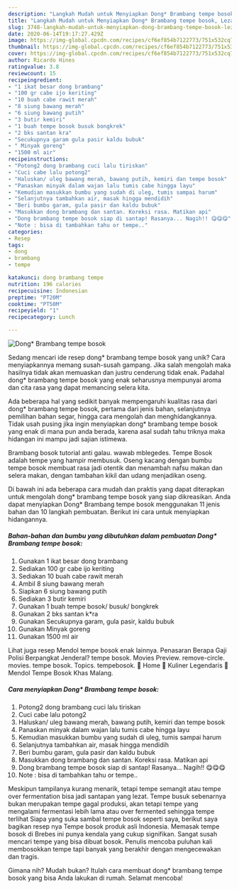 ```yaml
---
description: "Langkah Mudah untuk Menyiapkan Dong* Brambang tempe bosok, Lezat Sekali"
title: "Langkah Mudah untuk Menyiapkan Dong* Brambang tempe bosok, Lezat Sekali"
slug: 3748-langkah-mudah-untuk-menyiapkan-dong-brambang-tempe-bosok-lezat-sekali
date: 2020-06-14T19:17:27.429Z
image: https://img-global.cpcdn.com/recipes/cf6ef854b7122773/751x532cq70/dong-brambang-tempe-bosok-foto-resep-utama.jpg
thumbnail: https://img-global.cpcdn.com/recipes/cf6ef854b7122773/751x532cq70/dong-brambang-tempe-bosok-foto-resep-utama.jpg
cover: https://img-global.cpcdn.com/recipes/cf6ef854b7122773/751x532cq70/dong-brambang-tempe-bosok-foto-resep-utama.jpg
author: Ricardo Hines
ratingvalue: 3.8
reviewcount: 15
recipeingredient:
- "1 ikat besar dong brambang"
- "100 gr cabe ijo keriting"
- "10 buah cabe rawit merah"
- "8 siung bawang merah"
- "6 siung bawang putih"
- "3 butir kemiri"
- "1 buah tempe bosok busuk bongkrek"
- "2 bks santan kra"
- "Secukupnya garam gula pasir kaldu bubuk"
- " Minyak goreng"
- "1500 ml air"
recipeinstructions:
- "Potong2 dong brambang cuci lalu tiriskan"
- "Cuci cabe lalu potong2"
- "Haluskan/ uleg bawang merah, bawang putih, kemiri dan tempe bosok"
- "Panaskan minyak dalam wajan lalu tumis cabe hingga layu"
- "Kemudian masukkan bumbu yang sudah di uleg, tumis sampai harum"
- "Selanjutnya tambahkan air, masak hingga mendidih"
- "Beri bumbu garam, gula pasir dan kaldu bubuk"
- "Masukkan dong brambang dan santan. Koreksi rasa. Matikan api"
- "Dong brambang tempe bosok siap di santap! Rasanya... Nagih!! 😋😋😋"
- "Note : bisa di tambahkan tahu or tempe.."
categories:
- Resep
tags:
- dong
- brambang
- tempe

katakunci: dong brambang tempe 
nutrition: 196 calories
recipecuisine: Indonesian
preptime: "PT20M"
cooktime: "PT50M"
recipeyield: "1"
recipecategory: Lunch

---
```



![Dong* Brambang tempe bosok](https://img-global.cpcdn.com/recipes/cf6ef854b7122773/751x532cq70/dong-brambang-tempe-bosok-foto-resep-utama.jpg)

Sedang mencari ide resep dong* brambang tempe bosok yang unik? Cara menyiapkannya memang susah-susah gampang. Jika salah mengolah maka hasilnya tidak akan memuaskan dan justru cenderung tidak enak. Padahal dong* brambang tempe bosok yang enak seharusnya mempunyai aroma dan cita rasa yang dapat memancing selera kita.

Ada beberapa hal yang sedikit banyak mempengaruhi kualitas rasa dari dong* brambang tempe bosok, pertama dari jenis bahan, selanjutnya pemilihan bahan segar, hingga cara mengolah dan menghidangkannya. Tidak usah pusing jika ingin menyiapkan dong* brambang tempe bosok yang enak di mana pun anda berada, karena asal sudah tahu triknya maka hidangan ini mampu jadi sajian istimewa.

Brambang bosok tutorial anti galau. wawab mblegedes. Tempe Bosok adalah tempe yang hampir membusuk. Oseng kacang dengan bumbu tempe bosok membuat rasa jadi otentik dan menambah nafsu makan dan selera makan, dengan tambahan kikil dan udang menjadikan oseng.


Di bawah ini ada beberapa cara mudah dan praktis yang dapat diterapkan untuk mengolah dong* brambang tempe bosok yang siap dikreasikan. Anda dapat menyiapkan Dong* Brambang tempe bosok menggunakan 11 jenis bahan dan 10 langkah pembuatan. Berikut ini cara untuk menyiapkan hidangannya.

<!--inarticleads1-->

##### Bahan-bahan dan bumbu yang dibutuhkan dalam pembuatan Dong* Brambang tempe bosok:

1. Gunakan 1 ikat besar dong brambang
1. Sediakan 100 gr cabe ijo keriting
1. Sediakan 10 buah cabe rawit merah
1. Ambil 8 siung bawang merah
1. Siapkan 6 siung bawang putih
1. Sediakan 3 butir kemiri
1. Gunakan 1 buah tempe bosok/ busuk/ bongkrek
1. Gunakan 2 bks santan k*ra
1. Gunakan Secukupnya garam, gula pasir, kaldu bubuk
1. Gunakan  Minyak goreng
1. Gunakan 1500 ml air


Lihat juga resep Mendol tempe bosok enak lainnya. Penasaran Berapa Gaji Polisi Berpangkat Jenderal? tempe bosok. Movies Preview. remove-circle. movies. tempe bosok. Topics. tempebosok.  Home  Kuliner Legendaris  Mendol Tempe Bosok Khas Malang. 

<!--inarticleads2-->

##### Cara menyiapkan Dong* Brambang tempe bosok:

1. Potong2 dong brambang cuci lalu tiriskan
1. Cuci cabe lalu potong2
1. Haluskan/ uleg bawang merah, bawang putih, kemiri dan tempe bosok
1. Panaskan minyak dalam wajan lalu tumis cabe hingga layu
1. Kemudian masukkan bumbu yang sudah di uleg, tumis sampai harum
1. Selanjutnya tambahkan air, masak hingga mendidih
1. Beri bumbu garam, gula pasir dan kaldu bubuk
1. Masukkan dong brambang dan santan. Koreksi rasa. Matikan api
1. Dong brambang tempe bosok siap di santap! Rasanya... Nagih!! 😋😋😋
1. Note : bisa di tambahkan tahu or tempe..


Meskipun tampilanya kurang menarik, tetapi tempe semangit atau tempe over fermentation bisa jadi santapan yang lezat. Tempe busuk sebenarnya bukan merupakan tempe gagal produksi, akan tetapi tempe yang mengalami fermentasi lebih lama atau over fermented sehingga tempe terlihat Siapa yang suka sambal tempe bosok seperti saya, berikut saya bagikan resep nya  Tempe bosok produk asli Indonesia. Memasak tempe bosok di Brebes ini punya kendala yang cukup signifikan. Sangat susah mencari tempe yang bisa dibuat bosok. Penulis mencoba puluhan kali membosokkan tempe tapi banyak yang berakhir dengan mengecewakan dan tragis. 

Gimana nih? Mudah bukan? Itulah cara membuat dong* brambang tempe bosok yang bisa Anda lakukan di rumah. Selamat mencoba!
